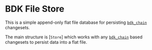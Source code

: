 # BDK File Store

This is a simple append-only flat file database for persisting [`bdk_chain`] changesets.

The main structure is [`Store`] which works with any [`bdk_chain`] based changesets to persist data into a flat file.

[`bdk_chain`]:https://docs.rs/bdk_chain/latest/bdk_chain/
